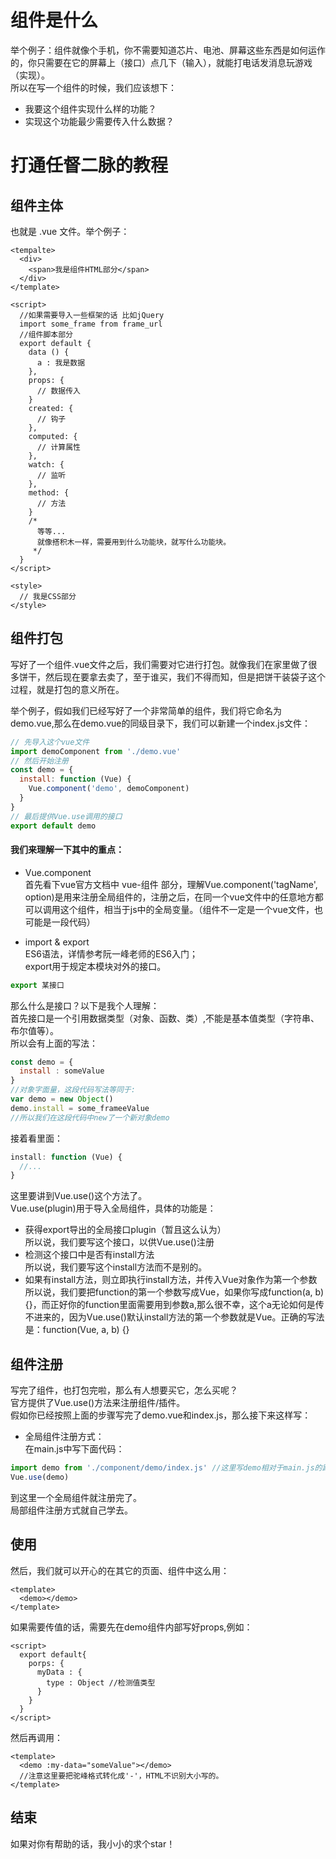 # 组件是什么
举个例子：组件就像个手机，你不需要知道芯片、电池、屏幕这些东西是如何运作的，你只需要在它的屏幕上（接口）点几下（输入），就能打电话发消息玩游戏（实现）。<br />
所以在写一个组件的时候，我们应该想下：<br />
- 我要这个组件实现什么样的功能？<br />
- 实现这个功能最少需要传入什么数据？<br />

# 打通任督二脉的教程

## 组件主体
也就是 .vue 文件。举个例子：<br />
```vue
<tempalte>
  <div>
    <span>我是组件HTML部分</span>
  </div>
</template>

<script>
  //如果需要导入一些框架的话 比如jQuery
  import some_frame from frame_url
  //组件脚本部分
  export default {
    data () {
      a : 我是数据
    },
    props: {
      // 数据传入
    }
    created: {
      // 钩子
    },
    computed: {
      // 计算属性
    },
    watch: {
      // 监听
    },
    method: {
      // 方法
    }
    /*
      等等...
      就像搭积木一样，需要用到什么功能块，就写什么功能块。
     */
  }
</script>

<style>
  // 我是CSS部分
</style>
```
## 组件打包
写好了一个组件.vue文件之后，我们需要对它进行打包。就像我们在家里做了很多饼干，然后现在要拿去卖了，至于谁买，我们不得而知，但是把饼干装袋子这个过程，就是打包的意义所在。<br />

举个例子，假如我们已经写好了一个非常简单的组件，我们将它命名为 demo.vue,那么在demo.vue的同级目录下，我们可以新建一个index.js文件：

```js
// 先导入这个vue文件
import demoComponent from './demo.vue'
// 然后开始注册
const demo = {
  install: function (Vue) {
    Vue.component('demo', demoComponent)
  }
}
// 最后提供Vue.use调用的接口
export default demo
```
#### 我们来理解一下其中的重点：

- Vue.component <br />
首先看下vue官方文档中 vue-组件 部分，理解Vue.component('tagName', option)是用来注册全局组件的，注册之后，在同一个vue文件中的任意地方都可以调用这个组件，相当于js中的全局变量。（组件不一定是一个vue文件，也可能是一段代码）<br />

- import & export <br />
ES6语法，详情参考阮一峰老师的ES6入门；<br />
export用于规定本模块对外的接口。<br />
```js
export 某接口
```
那么什么是接口？以下是我个人理解： <br />
首先接口是一个引用数据类型（对象、函数、类）,不能是基本值类型（字符串、布尔值等）。<br />
所以会有上面的写法：<br />
```js
const demo = {
  install : someValue
}
//对象字面量，这段代码写法等同于:
var demo = new Object()
demo.install = some_frameeValue
//所以我们在这段代码中new了一个新对象demo
```
接着看里面：<br />
```js
install: function (Vue) {
  //...
}
```
这里要讲到Vue.use()这个方法了。<br />
Vue.use(plugin)用于导入全局组件，具体的功能是：<br />
- 获得export导出的全局接口plugin（暂且这么认为）<br />
所以说，我们要写这个接口，以供Vue.use()注册<br />
- 检测这个接口中是否有install方法<br />
所以说，我们要写这个install方法而不是别的。<br />
- 如果有install方法，则立即执行install方法，并传入Vue对象作为第一个参数<br />
所以说，我们要把function的第一个参数写成Vue，如果你写成function(a, b) {}，而正好你的function里面需要用到参数a,那么很不幸，这个a无论如何是传不进来的，因为Vue.use()默认install方法的第一个参数就是Vue。正确的写法是：function(Vue, a, b) {}<br />

## 组件注册
写完了组件，也打包完啦，那么有人想要买它，怎么买呢？<br />
官方提供了Vue.use()方法来注册组件/插件。<br />
假如你已经按照上面的步骤写完了demo.vue和index.js，那么接下来这样写：<br />
- 全局组件注册方式：<br />
在main.js中写下面代码：
```js
import demo from './component/demo/index.js' //这里写demo相对于main.js的路径
Vue.use(demo)
```
到这里一个全局组件就注册完了。<br />
局部组件注册方式就自己学去。<br />

## 使用
然后，我们就可以开心的在其它的页面、组件中这么用：<br />
```vue
<template>
  <demo></demo>
</template>
```
如果需要传值的话，需要先在demo组件内部写好props,例如：
```vue
<script>
  export default{
    porps: {
      myData : {
        type : Object //检测值类型
      }
    }
  }
</script>
```
然后再调用：
```vue
<template>
  <demo :my-data="someValue"></demo>
  //注意这里要把驼峰格式转化成'-'，HTML不识别大小写的。
</template>
```
## 结束
如果对你有帮助的话，我小小的求个star！










